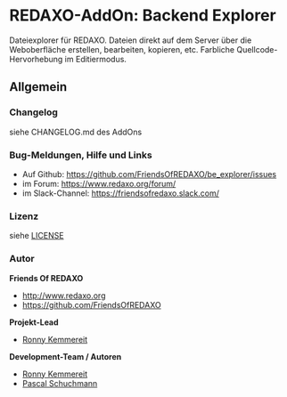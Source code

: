 REDAXO-AddOn: Backend Explorer
================================================================================

Dateiexplorer für REDAXO.
Dateien direkt auf dem Server über die Weboberfläche erstellen, bearbeiten, kopieren, etc. Farbliche Quellcode-Hervorhebung im Editiermodus.

<a name="allgemein"></a>
## Allgemein

<a name="section4"></a>
### Changelog

siehe CHANGELOG.md des AddOns

<a name="section6"></a>
### Bug-Meldungen, Hilfe und Links

* Auf Github: https://github.com/FriendsOfREDAXO/be_explorer/issues
* im Forum: https://www.redaxo.org/forum/
* im Slack-Channel: https://friendsofredaxo.slack.com/

### Lizenz

siehe [LICENSE](https://github.com/FriendsOfREDAXO/be_explorer/blob/master/LICENSE)

### Autor

**Friends Of REDAXO**

* http://www.redaxo.org
* https://github.com/FriendsOfREDAXO

**Projekt-Lead**
* [Ronny Kemmereit](https://github.com/rkemmere)

**Development-Team / Autoren**
* [Ronny Kemmereit](https://github.com/rkemmere) 
* [Pascal Schuchmann](https://github.com/pschuchmann) 